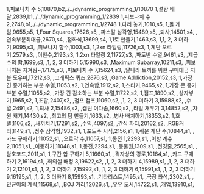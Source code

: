1,피보나치 수 5,10870,b2,./../dynamic_programming_1/10870
1,설탕 배달,2839,b1,./../dynamic_programming_1/2839
1,피보나치 수 2,2748,b1,./../dynamic_programming_1/2748
1,다리 놓기,1010,s5,
1,돌 게임,9655,s5,
1,Four Squares,17626,s5,
,파스칼 삼각형,15489,s5,
,퇴사,14501,s4,
,연속부분최대곱,2670,s4,
,점화식,13699,s4,
1,1로 만들기,1463,s3,
1,1, 2, 3 더하기,9095,s3,
,피보나치 함수,1003,s3,
1,2xn 타일링,11726,s3,
1,계단 오르기,2579,s3,
,이친수,2193,s3,
1,2xn 타일링 2,11727,s3,
,파도반 수열,9461,s3,
,제곱수의 합,1699,s3,
,1, 2, 3 더하기 5,15990,s3,
,Maximum Subarray,10211,s3,
,피보나치는 지겨웡~,17175,s3,
,피보나치 수 7,15624,s3,
,달나라 토끼를 위한 구매대금 지불 도우미,17212,s3,
,그래픽스 퀴즈,2876,s3,
,Game Addiction,20152,s3,
1,가장 긴 증가하는 부분 수열,11053,s2,
1,연속합,1912,s2,
1,스티커,9465,s2,
1,가장 큰 증가 부분 수열,11055,s2,
,가장 긴 감소하는 부분 수열,11722,s2,
1,점프,1890,s2,
,상자넣기,1965,s2,
1,조합,2407,s2,
,점프 점프,11060,s2,
,1, 2, 3 더하기 3,15988,s2,
,수열,2491,s2,
1,퇴사 2,15486,s2,
,캡틴 이다솜,1660,s2,
,타일 채우기 3,14852,s2,
,자원 캐기,14430,s2,
,최고의 팀 만들기,1633,s2,
,병사 배치하기,18353,s2,
1,호텔,1106,s2,
,새끼치기,17291,s2,
,수익,4097,s2,
,간식 파티,20162,s2,
,RGB거리,1149,s1,
,정수 삼각형,1932,s1,
1,포도주 시식,2156,s1,
1,쉬운 계단 수,10844,s1,
,카드 구매하기,11052,s1,
,오르막 수,11057,s1,
1,동전 1,2293,s1,
,이항 계수 2,11051,s1,
,이동하기,11048,s1,
1,동전,2294,s1,
,동물원,1309,s1,
,전깃줄,2565,s1,
,암호코드,2011,s1,
1,구간 합 구하기 5,11660,s1,
,격자상의 경로,10164,s1,
,카드 구매하기 2,16194,s1,
,회의실 배정 3,19622,s2,
,1, 2, 3 더하기 4,15989,s1,
,1, 2, 3 더하기 2,12101,s1,
,1, 2, 3 더하기 7,15992,s1,
,1, 2, 3 더하기 6,15991,s1,
,1, 2, 3 더하기 9,16195,s1,
,1, 2, 3 더하기 8,15993,s1,
,기타리스트,1495,s1,
,극장 좌석,2302,s1,
,민균이의 계략,11568,s1,
,BOJ 거리,12026,s1,
,우유 도시,14722,s1,
,개업,13910,s1,
